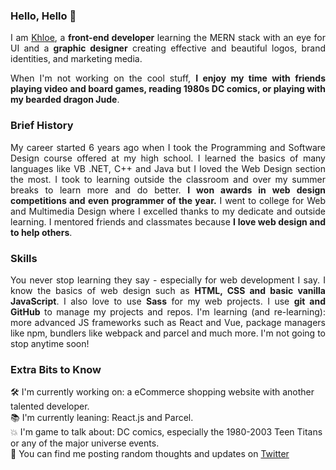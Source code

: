 ### Hello, Hello 👋

<p align="justify">I am <a href="https://khloeabrown.com/" target="_blank">Khloe</a>, a <strong>front-end developer</strong> learning the MERN stack with an eye for UI and a <strong>graphic designer</strong> creating effective and beautiful logos, brand identities, and marketing media.</p>

<p align="justify">When I'm not working on the cool stuff, <strong>I enjoy my time with friends playing video and board games, reading 1980s DC comics, or playing with my bearded dragon Jude</strong>.</p>

### Brief History
<p align="justify">My career started 6 years ago when I took the Programming and Software Design course offered at my high school. I learned the basics of many languages like VB .NET, C++ and Java but I loved the Web Design section the most. I took to learning outside the classroom and over my summer breaks to learn more and do better. <strong>I won awards in web design competitions and even programmer of the year.</strong> I went to college for Web and Multimedia Design where I excelled thanks to my dedicate and outside learning. I mentored friends and classmates because <strong>I love web design and to help others</strong>.</p>

### Skills
<p align="justify">You never stop learning they say - especially for web development I say. I know the basics of web design such as <strong>HTML, CSS and basic vanilla JavaScript</strong>. I also love to use <strong>Sass</strong> for my web projects. I use <strong>git and GitHub</strong> to manage my projects and repos. I'm learning (and re-learning): more advanced JS frameworks such as React and Vue, package managers like npm, bundlers like webpack and parcel and much more. I'm not going to stop anytime soon!</p>

### Extra Bits to Know
🛠 I'm currently working on: a eCommerce shopping website with another talented developer.<br />
📚 I'm currently leaning: React.js and Parcel.<br />
💥 I'm game to talk about: DC comics, especially the 1980-2003 Teen Titans or any of the major universe events.<br />
📢 You can find me posting random thoughts and updates on <a href="https://twitter.com/khloeabrown" target="_blank">Twitter</a>
